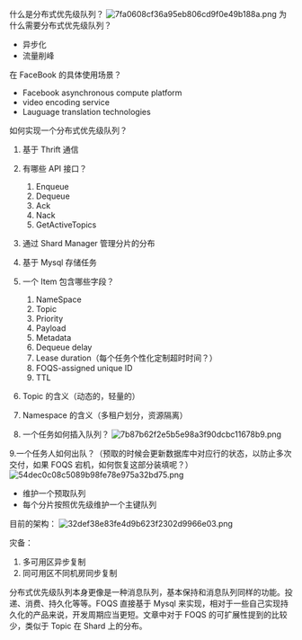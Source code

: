 什么是分布式优先级队列？
![7fa0608cf36a95eb806cd9f0e49b188a.png](evernotecid://7F01B206-A616-4EA4-AABF-0C5FA9B75355/appyinxiangcom/26825047/ENResource/p412)
为什么需要分布式优先级队列？

* 异步化
* 流量削峰

在 FaceBook 的具体使用场景？

* Facebook asynchronous compute platform
* video encoding service
* Lauguage translation technologies

如何实现一个分布式优先级队列？

1. 基于 Thrift 通信
2. 有哪些 API 接口？
    1. Enqueue
    2. Dequeue
    3. Ack
    4. Nack
    5. GetActiveTopics

3. 通过 Shard Manager 管理分片的分布
4. 基于 Mysql 存储任务
5. 一个 Item 包含哪些字段？
    1. NameSpace
    2. Topic
    3. Priority
    4. Payload
    5. Metadata
    6. Dequeue delay
    7. Lease duration（每个任务个性化定制超时时间？）
    8. FOQS-assigned unique ID
    9. TTL

6. Topic 的含义（动态的，轻量的）
7. Namespace 的含义（多租户划分，资源隔离）
8. 一个任务如何插入队列？
![7b87b62f2e5b5e98a3f90dcbc11678b9.png](evernotecid://7F01B206-A616-4EA4-AABF-0C5FA9B75355/appyinxiangcom/26825047/ENResource/p413)

9.一个任务人如何出队？（预取的时候会更新数据库中对应行的状态，以防止多次交付，如果 FOQS 宕机，如何恢复这部分装填呢？）
![54dec0c08c5089b98fe78e975a32bd75.png](evernotecid://7F01B206-A616-4EA4-AABF-0C5FA9B75355/appyinxiangcom/26825047/ENResource/p414)
* 维护一个预取队列
* 每个分片按照优先级维护一个主键队列


目前的架构：
![32def38e83fe4d9b623f2302d9966e03.png](evernotecid://7F01B206-A616-4EA4-AABF-0C5FA9B75355/appyinxiangcom/26825047/ENResource/p415)

灾备：

1. 多可用区异步复制
2. 同可用区不同机房同步复制

分布式优先级队列本身更像是一种消息队列，基本保持和消息队列同样的功能。投递、消费、持久化等等。FOQS 直接基于 Mysql 来实现，相对于一些自己实现持久化的产品来说，开发周期应当更短。文章中对于 FOQS 的可扩展性提到的比较少，类似于 Topic 在 Shard 上的分布。
